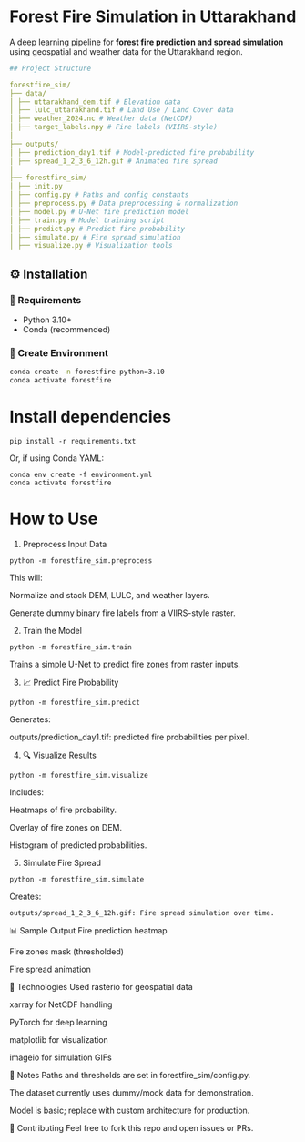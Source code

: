 # Forest Fire Simulation in Uttarakhand

A deep learning pipeline for **forest fire prediction and spread simulation** using geospatial and weather data for the Uttarakhand region.

```yaml
## Project Structure

forestfire_sim/
├── data/
│ ├── uttarakhand_dem.tif # Elevation data
│ ├── lulc_uttarakhand.tif # Land Use / Land Cover data
│ ├── weather_2024.nc # Weather data (NetCDF)
│ ├── target_labels.npy # Fire labels (VIIRS-style)
│
├── outputs/
│ ├── prediction_day1.tif # Model-predicted fire probability
│ ├── spread_1_2_3_6_12h.gif # Animated fire spread
│
├── forestfire_sim/
│ ├── init.py
│ ├── config.py # Paths and config constants
│ ├── preprocess.py # Data preprocessing & normalization
│ ├── model.py # U-Net fire prediction model
│ ├── train.py # Model training script
│ ├── predict.py # Predict fire probability
│ ├── simulate.py # Fire spread simulation
│ ├── visualize.py # Visualization tools
```

## ⚙️ Installation

### 📌 Requirements
- Python 3.10+
- Conda (recommended)

### 🐍 Create Environment

```bash
conda create -n forestfire python=3.10
conda activate forestfire
```
# Install dependencies
```
pip install -r requirements.txt
```
Or, if using Conda YAML:
```
conda env create -f environment.yml
conda activate forestfire
```
# How to Use
1. Preprocess Input Data
```
python -m forestfire_sim.preprocess
```
This will:

Normalize and stack DEM, LULC, and weather layers.

Generate dummy binary fire labels from a VIIRS-style raster.

2. Train the Model
```
python -m forestfire_sim.train
```
Trains a simple U-Net to predict fire zones from raster inputs.

3. 📈 Predict Fire Probability
```
python -m forestfire_sim.predict
```
Generates:

outputs/prediction_day1.tif: predicted fire probabilities per pixel.

4. 🔍 Visualize Results
```
python -m forestfire_sim.visualize
```
Includes:

Heatmaps of fire probability.

Overlay of fire zones on DEM.

Histogram of predicted probabilities.

5. Simulate Fire Spread
```
python -m forestfire_sim.simulate
```
Creates:
```
outputs/spread_1_2_3_6_12h.gif: Fire spread simulation over time.
```

📊 Sample Output
Fire prediction heatmap

Fire zones mask (thresholded)

Fire spread animation


🧪 Technologies Used
rasterio for geospatial data

xarray for NetCDF handling

PyTorch for deep learning

matplotlib for visualization

imageio for simulation GIFs

📌 Notes
Paths and thresholds are set in forestfire_sim/config.py.

The dataset currently uses dummy/mock data for demonstration.

Model is basic; replace with custom architecture for production.

🤝 Contributing
Feel free to fork this repo and open issues or PRs.

